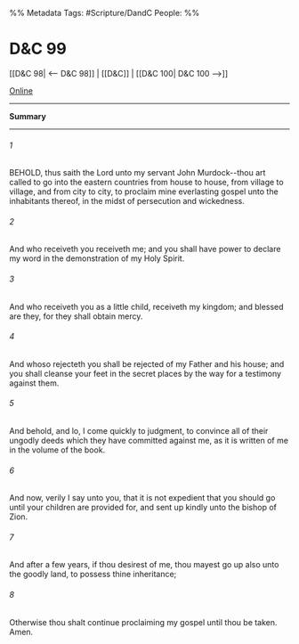 %% Metadata
Tags: #Scripture/DandC
People: 
%%
# D&C 99
[[D&C 98| <-- D&C 98]] | [[D&C]] | [[D&C 100| D&C 100 -->]]

[Online](https://churchofjesuschrist.org/study/scriptures/dc-testament/dc/99?lang=eng)

---
__Summary__



---
###### 1
BEHOLD, thus saith the Lord unto my servant John Murdock--thou art called to go into the eastern countries from house to house, from village to village, and from city to city, to proclaim mine everlasting gospel unto the inhabitants thereof, in the midst of persecution and wickedness.
###### 2
And who receiveth you receiveth me; and you shall have power to declare my word in the demonstration of my Holy Spirit.
###### 3
And who receiveth you as a little child, receiveth my kingdom; and blessed are they, for they shall obtain mercy.
###### 4
And whoso rejecteth you shall be rejected of my Father and his house; and you shall cleanse your feet in the secret places by the way for a testimony against them.
###### 5
And behold, and lo, I come quickly to judgment, to convince all of their ungodly deeds which they have committed against me, as it is written of me in the volume of the book.
###### 6
And now, verily I say unto you, that it is not expedient that you should go until your children are provided for, and sent up kindly unto the bishop of Zion.
###### 7
And after a few years, if thou desirest of me, thou mayest go up also unto the goodly land, to possess thine inheritance;
###### 8
Otherwise thou shalt continue proclaiming my gospel until thou be taken. Amen.




